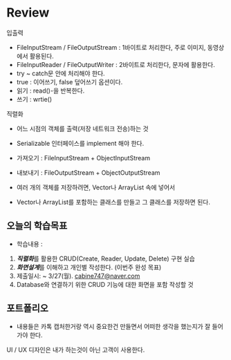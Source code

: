 # Review
입출력
- FileInputStream / FileOutputStream : 1바이트로 처리한다, 주로 이미지, 동영상에서 활용된다.
- FileInputReader / FileOutputWriter : 2바이트로 처리한다, 문자에 활용한다.
- try ~ catch문 안에 처리해야 한다.
- true : 이어쓰기, false 덮어쓰기 옵션이다.
- 읽기 : read()-을 반복한다.
- 쓰기 : wrtie()

직렬화
- 어느 시점의 객체를 출력(저장 네트워크 전송)하는 것
- Serializable 인터페이스를 implement 해야 한다.
- 가져오기 : FileInputStream + ObjectInputStream
- 내보내기 : FileOutputStream + ObjectOutputStream

- 여러 개의 객체를 저장하려면, Vector나 ArrayList 속에 넣어서
- Vector나 ArrayList를 포함하는 클래스를 만들고 그 클래스를 저장하면 된다.


## 오늘의 학습목표
- 학습내용 :
1) ***직렬화***를 활용한 CRUD(Create, Reader, Update, Delete) 구현 실습
2) ***화면설계***를 이해하고 개인별 작성한다. (이번주 완성 목표)
3) 제출일시: ~ 3/27(월). cabine747@naver.com
4) Database와 연결하기 위한 CRUD 기능에 대한 화면을 포함 작성할 것

## 포트폴리오
- 내용들은 카톡 캡처한거랑 역시 중요한건 만들면서 어떠한 생각을 했는지가 잘 들어가야 한다.

UI /  UX 디자인은 내가 하는것이 아닌 고객이 사용한다.


